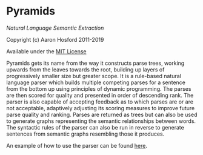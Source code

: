 # Pyramids
*Natural Language Semantic Extraction*

Copyright (c) Aaron Hosford 2011-2019

Available under the [MIT License](http://opensource.org/licenses/MIT)

Pyramids gets its name from the way it constructs parse trees, working 
upwards from the leaves towards the root, building up layers of 
progressively smaller size but greater scope. It is a rule-based natural 
language parser which builds multiple competing parses for a sentence from 
the bottom up using principles of dynamic programming. The parses are then 
scored for quality and presented in order of descending rank. The parser is 
also capable of accepting feedback as to which parses are or are not acceptable, 
adaptively adjusting its scoring measures to improve future parse quality and 
ranking. Parses are returned as trees but can also be used to generate graphs 
representing the semantic relationships between words. The syntactic rules of 
the parser can also be run in reverse to generate sentences from semantic graphs 
resembling those it produces.

An example of how to use the parser can be found 
[here](https://gist.github.com/hosford42/2902cf75b47ca8f0aded32e51f3896ee).
